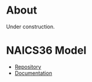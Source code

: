 # About

Under construction.

# NAICS36 Model

+ [Repository](https://github.com/openigem/naics36/)
+ [Documentation](https://openigem.github.io/naics36/)

